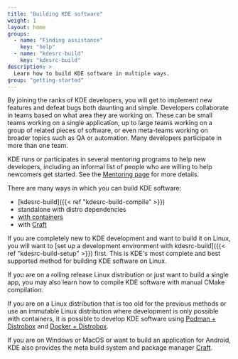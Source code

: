 ```yaml
---
title: "Building KDE software"
weight: 1
layout: home
groups:
  - name: "Finding assistance"
    key: "help"
  - name: "kdesrc-build"
    key: "kdesrc-build"
description: >
  Learn how to build KDE software in multiple ways.
group: "getting-started"
---
```


By joining the ranks of KDE developers, you will get to implement new features and defeat bugs both daunting and simple. Developers collaborate in teams based on what area they are working on. These can be small teams working on a single application, up to large teams working on a group of related pieces of software, or even meta-teams working on broader topics such as QA or automation. Many developers participate in more than one team.

KDE runs or participates in several mentoring programs to help new developers, including an informal list of people who are willing to help newcomers get started. See the [Mentoring page](https://community.kde.org/Mentoring) for more details.

There are many ways in which you can build KDE software:

* [kdesrc-build]({{< ref "kdesrc-build-compile" >}})
* standalone with distro dependencies
* [with containers](https://community.kde.org/Get_Involved/development/More#Develop_in_a_Linux_container)
* with [Craft](https://community.kde.org/Craft)

If you are completely new to KDE development and want to build it on Linux, you will want to [set up a development environment with kdesrc-build]({{< ref "kdesrc-build-setup" >}}) first. This is KDE's most complete and best supported method for building KDE software on Linux.

If you are on a rolling release Linux distribution or just want to build a single app, you may also learn how to compile KDE software with manual CMake compilation.

If you are on a Linux distribution that is too old for the previous methods or use an immutable Linux distribution where development is only possible with containers, it is possible to develop KDE software using [Podman + Distrobox](https://community.kde.org/Get_Involved/development/More#Option_2._distrobox) and [Docker + Distrobox](https://community.kde.org/Neon/Containers).

If you are on Windows or MacOS or want to build an application for Android, KDE also provides the meta build system and package manager [Craft](https://community.kde.org/Craft).
